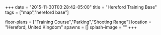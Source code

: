 +++
date = "2015-11-30T03:28:42-05:00"
title = "Hereford Training Base"
tags = ["map","hereford base"]

floor-plans = ["Training Course","Parking","Shooting Range"]
location = "Hereford, United Kingdom"
spawns = []
splash-image = ""
+++
